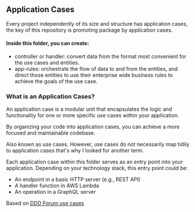 ## Application Cases
Every project independently of its size and structure has application cases, the key of this repository is promoting package by application cases.

#### Inside this folder, you can create:
- controller or handler: convert data from the format most convenient for the use cases and entities.
- app-rules: orchestrate the flow of data to and from the entities, and direct those entities to use their enterprise wide business rules to achieve the goals of the use case.

### What is an Application Cases?

An application case is a modular unit that encapsulates the logic and functionality for one or more specific use cases within your application.

By organizing your code into application cases, you can achieve a more focused and maintainable codebase.

Also known as use cases. However, use cases do not necessarily map tidily to application cases that's why I looked for another term.

Each application case within this folder serves as an entry point into your application. Depending on your technology stack, this entry point could be:

* An endpoint in a basic HTTP server (e.g., REST API)
* A handler function in AWS Lambda
* An operation in a GraphQL server

Based on [DDD Forum use cases](https://github.com/stemmlerjs/ddd-forum/tree/master/src/modules/users/useCases)
